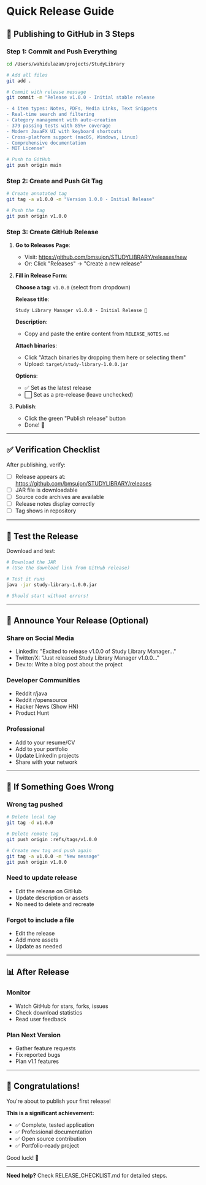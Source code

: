 # Quick Release Guide

## 🚀 Publishing to GitHub in 3 Steps

### Step 1: Commit and Push Everything

```bash
cd /Users/wahidulazam/projects/StudyLibrary

# Add all files
git add .

# Commit with release message
git commit -m "Release v1.0.0 - Initial stable release

- 4 item types: Notes, PDFs, Media Links, Text Snippets
- Real-time search and filtering
- Category management with auto-creation
- 379 passing tests with 85%+ coverage
- Modern JavaFX UI with keyboard shortcuts
- Cross-platform support (macOS, Windows, Linux)
- Comprehensive documentation
- MIT License"

# Push to GitHub
git push origin main
```

### Step 2: Create and Push Git Tag

```bash
# Create annotated tag
git tag -a v1.0.0 -m "Version 1.0.0 - Initial Release"

# Push the tag
git push origin v1.0.0
```

### Step 3: Create GitHub Release

1. **Go to Releases Page**:

   - Visit: https://github.com/bmsujon/STUDYLIBRARY/releases/new
   - Or: Click "Releases" → "Create a new release"

2. **Fill in Release Form**:

   **Choose a tag**: `v1.0.0` (select from dropdown)

   **Release title**:

   ```
   Study Library Manager v1.0.0 - Initial Release 🎉
   ```

   **Description**:

   - Copy and paste the entire content from `RELEASE_NOTES.md`

   **Attach binaries**:

   - Click "Attach binaries by dropping them here or selecting them"
   - Upload: `target/study-library-1.0.0.jar`

   **Options**:

   - ✅ Set as the latest release
   - ⬜ Set as a pre-release (leave unchecked)

3. **Publish**:
   - Click the green "Publish release" button
   - Done! 🎉

---

## ✅ Verification Checklist

After publishing, verify:

- [ ] Release appears at: https://github.com/bmsujon/STUDYLIBRARY/releases
- [ ] JAR file is downloadable
- [ ] Source code archives are available
- [ ] Release notes display correctly
- [ ] Tag shows in repository

---

## 🧪 Test the Release

Download and test:

```bash
# Download the JAR
# (Use the download link from GitHub release)

# Test it runs
java -jar study-library-1.0.0.jar

# Should start without errors!
```

---

## 📣 Announce Your Release (Optional)

### Share on Social Media

- LinkedIn: "Excited to release v1.0.0 of Study Library Manager..."
- Twitter/X: "Just released Study Library Manager v1.0.0..."
- Dev.to: Write a blog post about the project

### Developer Communities

- Reddit r/java
- Reddit r/opensource
- Hacker News (Show HN)
- Product Hunt

### Professional

- Add to your resume/CV
- Add to your portfolio
- Update LinkedIn projects
- Share with your network

---

## 🐛 If Something Goes Wrong

### Wrong tag pushed

```bash
# Delete local tag
git tag -d v1.0.0

# Delete remote tag
git push origin :refs/tags/v1.0.0

# Create new tag and push again
git tag -a v1.0.0 -m "New message"
git push origin v1.0.0
```

### Need to update release

- Edit the release on GitHub
- Update description or assets
- No need to delete and recreate

### Forgot to include a file

- Edit the release
- Add more assets
- Update as needed

---

## 📊 After Release

### Monitor

- Watch GitHub for stars, forks, issues
- Check download statistics
- Read user feedback

### Plan Next Version

- Gather feature requests
- Fix reported bugs
- Plan v1.1 features

---

## 🎉 Congratulations!

You're about to publish your first release!

**This is a significant achievement:**

- ✅ Complete, tested application
- ✅ Professional documentation
- ✅ Open source contribution
- ✅ Portfolio-ready project

Good luck! 🚀

---

**Need help?** Check RELEASE_CHECKLIST.md for detailed steps.
